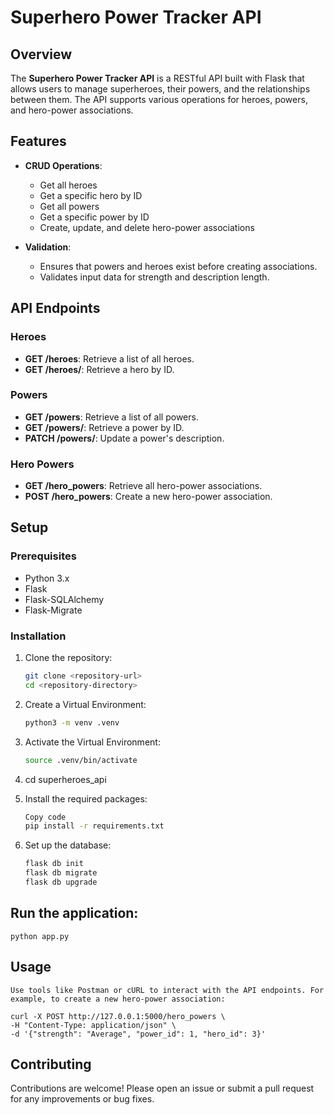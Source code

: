 # Superhero Power Tracker API

## Overview

The **Superhero Power Tracker API** is a RESTful API built with Flask that allows users to manage superheroes, their powers, and the relationships between them. The API supports various operations for heroes, powers, and hero-power associations.

## Features

- **CRUD Operations**:
  - Get all heroes
  - Get a specific hero by ID
  - Get all powers
  - Get a specific power by ID
  - Create, update, and delete hero-power associations

- **Validation**:
  - Ensures that powers and heroes exist before creating associations.
  - Validates input data for strength and description length.

## API Endpoints

### Heroes

- **GET /heroes**: Retrieve a list of all heroes.
- **GET /heroes/<id>**: Retrieve a hero by ID.

### Powers

- **GET /powers**: Retrieve a list of all powers.
- **GET /powers/<id>**: Retrieve a power by ID.
- **PATCH /powers/<id>**: Update a power's description.

### Hero Powers

- **GET /hero_powers**: Retrieve all hero-power associations.
- **POST /hero_powers**: Create a new hero-power association.

## Setup

### Prerequisites

- Python 3.x
- Flask
- Flask-SQLAlchemy
- Flask-Migrate

### Installation

1. Clone the repository:
   ```bash
   git clone <repository-url>
   cd <repository-directory>

2. Create a Virtual Environment:
    ```bash
    python3 -m venv .venv

3. Activate the Virtual Environment:
    ```bash
    source .venv/bin/activate

    
4. cd superheroes_api


5. Install the required packages:
    ```bash
    Copy code
    pip install -r requirements.txt

6. Set up the database:
    ```bash
    flask db init
    flask db migrate
    flask db upgrade

## Run the application:

    python app.py

## Usage
    Use tools like Postman or cURL to interact with the API endpoints. For example, to create a new hero-power association:

    curl -X POST http://127.0.0.1:5000/hero_powers \
    -H "Content-Type: application/json" \
    -d '{"strength": "Average", "power_id": 1, "hero_id": 3}'

## Contributing
Contributions are welcome! Please open an issue or submit a pull request for any improvements or bug fixes.